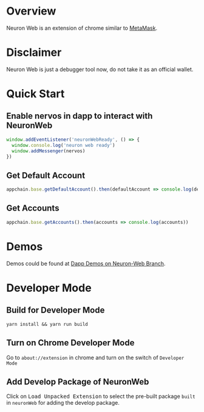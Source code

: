 # Overview

Neuron Web is an extension of chrome similar to [MetaMask](https://metamask.io).

# Disclaimer

Neuron Web is just a debugger tool now, do not take it as an official wallet.

# Quick Start

## Enable nervos in dapp to interact with NeuronWeb

```javascript
window.addEventListener('neuronWebReady', () => {
  window.console.log('neuron web ready')
  window.addMessenger(nervos)
})
```

## Get Default Account

```javascript
appchain.base.getDefaultAccount().then(defaultAccount => console.log(defaultAccount))
```

## Get Accounts

```javascript
appchain.base.getAccounts().then(accounts => console.log(accounts))
```

# Demos

Demos could be found at [Dapp Demos on Neuron-Web Branch](https://github.com/cryptape/dapp-demos/tree/neuron-web).

# Developer Mode

## Build for Developer Mode

```shell
yarn install && yarn run build
```

## Turn on Chrome Developer Mode

Go to `about://extension` in chrome and turn on the switch of `Developer Mode`

## Add Develop Package of NeuronWeb

Click on <kbd>Load Unpacked Extension</kbd> to select the pre-built package `built` in `neuronWeb` for adding the develop package.
